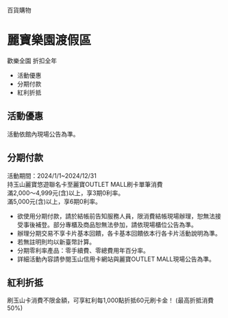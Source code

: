 百貨購物

# 麗寶樂園渡假區  

歡樂全園 折扣全年

  * 活動優惠
  * 分期付款
  * 紅利折抵

## 活動優惠

活動依館內現場公告為準。

## 分期付款

活動期間：2024/1/1~2024/12/31  
持玉山麗寶悠遊聯名卡至麗寶OUTLET MALL刷卡單筆消費  
滿2,000～4,999元(含)以上，享3期0利率。  
滿5,000元(含)以上，享6期0利率。

  

  * 欲使用分期付款，請於結帳前告知服務人員，限消費結帳現場辦理，恕無法接受事後補登。部分專櫃及商品恕無法參加，請依現場櫃位公告為準。
  * 辦理分期交易不享卡片基本回饋，各卡基本回饋依本行各卡片活動說明為準。
  * 若無註明則均以新臺幣計算。
  * 分期零利率產品：零手續費、零總費用年百分率。
  * 詳細活動內容請參閱玉山信用卡網站與麗寶OUTLET MALL現場公告為準。

## 紅利折抵

刷玉山卡消費不限金額，可享紅利每1,000點折抵60元刷卡金！ (最高折抵消費50%)

